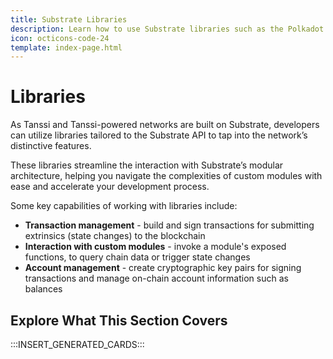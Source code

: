 ```yaml
---
title: Substrate Libraries
description: Learn how to use Substrate libraries such as the Polkadot.js API to send transactions (extrinsics) and interact with an appchain's Substrate-layer.
icon: octicons-code-24
template: index-page.html
---
```


# Libraries

As Tanssi and Tanssi-powered networks are built on Substrate, developers can utilize libraries tailored to the Substrate API to tap into the network’s distinctive features.

These libraries streamline the interaction with Substrate’s modular architecture, helping you navigate the complexities of custom modules with ease and accelerate your development process.

Some key capabilities of working with libraries include:

- **Transaction management** - build and sign transactions for submitting extrinsics (state changes) to the blockchain
- **Interaction with custom modules** - invoke a module's exposed functions, to query chain data or trigger state changes
- **Account management** - create cryptographic key pairs for signing transactions and manage on-chain account information such as balances

## Explore What This Section Covers

:::INSERT_GENERATED_CARDS:::
